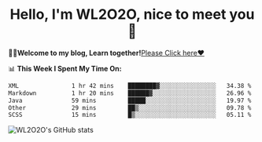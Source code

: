 <h1 align = "center">Hello, I'm WL2O2O, nice to meet you 👋</h1>

🧑‍💻**Welcome to my blog, Learn together!**[Please Click here❤️](https://wl2o2o.github.io)

📊 **This Week I Spent My Time On:**
<!--START_SECTION:waka-->

```txt
XML               1 hr 42 mins    ████████▓░░░░░░░░░░░░░░░░   34.38 %
Markdown          1 hr 20 mins    ██████▓░░░░░░░░░░░░░░░░░░   26.96 %
Java              59 mins         █████░░░░░░░░░░░░░░░░░░░░   19.97 %
Other             29 mins         ██▒░░░░░░░░░░░░░░░░░░░░░░   09.78 %
SCSS              15 mins         █▒░░░░░░░░░░░░░░░░░░░░░░░   05.11 %
```

<!--END_SECTION:waka-->

![WL2O2O's GitHub stats](https://github-readme-stats.vercel.app/api?username=wl2o2o&show_icons=true)


<!--
**WL2O2O/WL2O2O** is a ✨ _special_ ✨ repository because its `README.md` (this file) appears on your GitHub profile.

Here are some ideas to get you started:

- 🔭 I’m currently working on ...
- 🌱 I’m currently learning ...
- 👯 I’m looking to collaborate on ...
- 🤔 I’m looking for help with ...
- 💬 Ask me about ...
- 📫 How to reach me: ...
- 😄 Pronouns: ...
- ⚡ Fun fact: ...
-->
